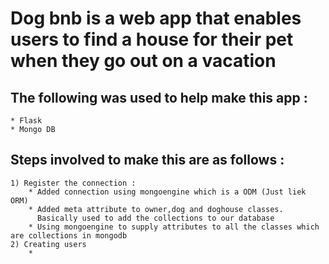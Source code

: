 # Dog bnb is a web app that enables users to find a house for their pet when they go out on a vacation

## The following was used to help make this app : 
    * Flask
    * Mongo DB

## Steps involved to make this are as follows : 
    1) Register the connection : 
        * Added connection using mongoengine which is a ODM (Just liek ORM)
        * Added meta attribute to owner,dog and doghouse classes.
          Basically used to add the collections to our database
        * Using mongoengine to supply attributes to all the classes which are collections in mongodb
    2) Creating users 
        * 